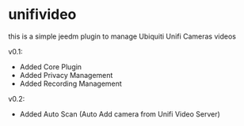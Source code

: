# unifivideo
this is a simple jeedm plugin to manage Ubiquiti Unifi Cameras videos

v0.1:
- Added Core Plugin
- Added Privacy Management
- Added Recording Management

v0.2:
- Added Auto Scan (Auto Add camera from Unifi Video Server)